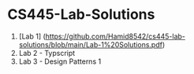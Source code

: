# CS445-Lab-Solutions
1. [Lab 1] (https://github.com/Hamid8542/cs445-lab-solutions/blob/main/Lab-1%20Solutions.pdf)
2. Lab 2 - Typscript
3. Lab 3 - Design Patterns 1
